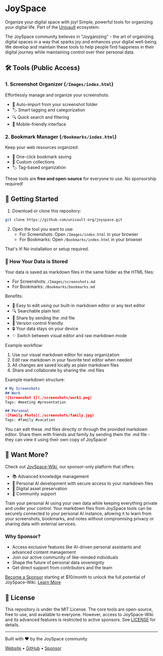 # JoySpace

Organize your digital space with joy! Simple, powerful tools for organizing your digital life. Part of the [Univault](https://univault.org) ecosystem.

The JoySpace community believes in "Joyganizing" - the art of organizing digital spaces in a way that sparks joy and enhances your digital well-being. We develop and maintain these tools to help people find happiness in their digital journey while maintaining control over their personal data.

## 🛠️ Tools (Public Access)

### 1. Screenshot Organizer (`/Images/index.html`)
Effortlessly manage and organize your screenshots:
- 📸 Auto-import from your screenshot folder
- 🏷️ Smart tagging and categorization
- 🔍 Quick search and filtering
- 📱 Mobile-friendly interface

### 2. Bookmark Manager (`/Bookmarks/index.html`)
Keep your web resources organized:
- 🔖 One-click bookmark saving
- 📂 Custom collections
- 🏷️ Tag-based organization

These tools are **free and open-source** for everyone to use. No sponsorship required!

## 🚀 Getting Started

1. Download or clone this repository:
```bash
git clone https://github.com/univault-org/joyspace.git
```

2. Open the tool you want to use:
   - For Screenshots: Open `/Images/index.html` in your browser
   - For Bookmarks: Open `/Bookmarks/index.html` in your browser

That's it! No installation or setup required.

### 📁 How Your Data is Stored

Your data is saved as markdown files in the same folder as the HTML files:
- For Screenshots: `/Images/screenshots.md`
- For Bookmarks: `/Bookmarks/bookmarks.md`

Benefits:
- 📝 Easy to edit using our built-in markdown editor or any text editor
- 🔍 Searchable plain text
- 🤝 Share by sending the .md file
- 💾 Version control friendly
- 🔒 Your data stays on your device
- ✨ Switch between visual editor and raw markdown mode

Example workflow:
1. Use our visual markdown editor for easy organization
2. Edit raw markdown in your favorite text editor when needed
3. All changes are saved locally as plain markdown files
4. Share and collaborate by sharing the .md files

Example markdown structure:
```markdown
# My Screenshots
## Work
![Screenshot 1](./screenshots/work1.png)
Tags: #meeting #presentation

## Personal
![Family Photo](./screenshots/family.jpg)
Tags: #family #vacation
```

You can edit these .md files directly or through the provided markdown editor. Share them with friends and family by sending them the .md file - they can view it using their own copy of JoySpace!

## 💫 Want More?

Check out [JoySpace-Wiki](https://joyspace.wiki), our sponsor-only platform that offers:
- 📚 Advanced knowledge management
- 🤖 Personal AI development with secure access to your markdown files
- 🔐 Digital asset preservation
- 👥 Community support

Train your personal AI using your own data while keeping everything private and under your control. Your markdown files from JoySpace tools can be securely connected to your personal AI instance, allowing it to learn from your screenshots, bookmarks, and notes without compromising privacy or sharing data with external services.

### Why Sponsor?
- Access exclusive features like AI-driven personal assistants and advanced content management
- Join our active community of like-minded individuals
- Shape the future of personal data sovereignty
- Get direct support from contributors and the team

[Become a Sponsor](https://github.com/sponsors/univault-org) starting at $10/month to unlock the full potential of JoySpace-Wiki. [Learn More](https://joyspace.wiki/sponsor)

## 📝 License

This repository is under the MIT License. The core tools are open-source, free to use, and available to everyone. However, access to JoySpace-Wiki and its advanced features is restricted to active sponsors. See [LICENSE](./LICENSE) for details.

---

Built with ❤️ by the JoySpace community

[Website](https://joyspace.wiki) • [GitHub](https://github.com/univault-org) • [Sponsor](https://github.com/sponsors/univault-org)